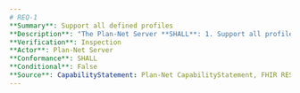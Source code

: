 ```yaml
---
# REQ-1
**Summary**: Support all defined profiles
**Description**: "The Plan-Net Server **SHALL**: 1. Support all profiles defined in this Implementation Guide."
**Verification**: Inspection
**Actor**: Plan-Net Server
**Conformance**: SHALL
**Conditional**: False
**Source**: CapabilityStatement: Plan-Net CapabilityStatement, FHIR RESTful Capabilities
---
```

